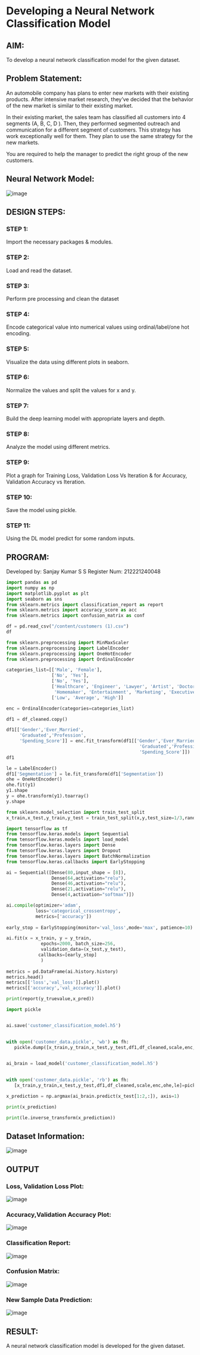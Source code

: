 # Developing a Neural Network Classification Model

## AIM:

To develop a neural network classification model for the given dataset.

## Problem Statement:

An automobile company has plans to enter new markets with their existing products. After intensive market research, they’ve decided that the behavior of the new market is similar to their existing market.

In their existing market, the sales team has classified all customers into 4 segments (A, B, C, D ). Then, they performed segmented outreach and communication for a different segment of customers. This strategy has work exceptionally well for them. They plan to use the same strategy for the new markets.

You are required to help the manager to predict the right group of the new customers.

## Neural Network Model:

![image](https://user-images.githubusercontent.com/93427246/228249783-eb98c8bc-5c9f-4cf4-939d-1c91fe9a4943.png)

## DESIGN STEPS:

### STEP 1:
Import the necessary packages & modules.
### STEP 2:
Load and read the dataset.
### STEP 3:
Perform pre processing and clean the dataset
### STEP 4:
Encode categorical value into numerical values using ordinal/label/one hot encoding.
### STEP 5:
Visualize the data using different plots in seaborn.
### STEP 6:
Normalize the values and split the values for x and y.
### STEP 7:
Build the deep learning model with appropriate layers and depth.
### STEP 8:
Analyze the model using different metrics.
### STEP 9:
Plot a graph for Training Loss, Validation Loss Vs Iteration & for Accuracy, Validation Accuracy vs Iteration.
### STEP 10:
Save the model using pickle.
### STEP 11:
Using the DL model predict for some random inputs.

## PROGRAM:

Developed by: Sanjay Kumar S S
Register Num: 212221240048
```py
import pandas as pd
import numpy as np
import matplotlib.pyplot as plt
import seaborn as sns
from sklearn.metrics import classification_report as report
from sklearn.metrics import accuracy_score as acc
from sklearn.metrics import confusion_matrix as conf

df = pd.read_csv("/content/customers (1).csv")
df

from sklearn.preprocessing import MinMaxScaler
from sklearn.preprocessing import LabelEncoder
from sklearn.preprocessing import OneHotEncoder
from sklearn.preprocessing import OrdinalEncoder

categories_list=[['Male', 'Female'],
                 ['No', 'Yes'],
                 ['No', 'Yes'],
                 ['Healthcare', 'Engineer', 'Lawyer', 'Artist', 'Doctor',
                  'Homemaker', 'Entertainment', 'Marketing', 'Executive'],
                 ['Low', 'Average', 'High']]

enc = OrdinalEncoder(categories=categories_list)

df1 = df_cleaned.copy()

df1[['Gender','Ever_Married',
     'Graduated','Profession',
     'Spending_Score']] = enc.fit_transform(df1[['Gender','Ever_Married',
                                                  'Graduated','Profession',
                                                  'Spending_Score']])
df1

le = LabelEncoder()
df1['Segmentation'] = le.fit_transform(df1['Segmentation'])
ohe = OneHotEncoder()
ohe.fit(y1)
y1.shape
y = ohe.transform(y1).toarray()
y.shape

from sklearn.model_selection import train_test_split
x_train,x_test,y_train,y_test = train_test_split(x,y,test_size=1/3,random_state=50)

import tensorflow as tf
from tensorflow.keras.models import Sequential
from tensorflow.keras.models import load_model
from tensorflow.keras.layers import Dense
from tensorflow.keras.layers import Dropout
from tensorflow.keras.layers import BatchNormalization
from tensorflow.keras.callbacks import EarlyStopping

ai = Sequential([Dense(80,input_shape = [8]),
                 Dense(64,activation="relu"),
                 Dense(46,activation="relu"),
                 Dense(21,activation="relu"),
                 Dense(4,activation="softmax")])

ai.compile(optimizer='adam',
           loss='categorical_crossentropy',
           metrics=['accuracy'])
           
early_stop = EarlyStopping(monitor='val_loss',mode='max', patience=10)

ai.fit(x = x_train, y = y_train,
             epochs=2000, batch_size=256,
             validation_data=(x_test,y_test),
            callbacks=[early_stop]
             )
            
metrics = pd.DataFrame(ai.history.history)
metrics.head()
metrics[['loss','val_loss']].plot()
metrics[['accuracy','val_accuracy']].plot()

print(report(y_truevalue,x_pred))

import pickle


ai.save('customer_classification_model.h5')
     

with open('customer_data.pickle', 'wb') as fh:
   pickle.dump([x_train,y_train,x_test,y_test,df1,df_cleaned,scale,enc,ohe,le], fh)
     

ai_brain = load_model('customer_classification_model.h5')
     

with open('customer_data.pickle', 'rb') as fh:
   [x_train,y_train,x_test,y_test,df1,df_cleaned,scale,enc,ohe,le]=pickle.load(fh)

x_prediction = np.argmax(ai_brain.predict(x_test[1:2,:]), axis=1)

print(x_prediction)

print(le.inverse_transform(x_prediction))
```

## Dataset Information:

![image](https://user-images.githubusercontent.com/93427246/228246952-779d23d0-3546-4efa-8930-653e18dbbb1e.png)

## OUTPUT

###  Loss, Validation Loss Plot:

![image](https://user-images.githubusercontent.com/93427246/228247570-5b7c82d0-3dfd-4ad7-bc4d-ef397aafa982.png)

### Accuracy,Validation Accuracy Plot:

![image](https://user-images.githubusercontent.com/93427246/228247652-ebe97308-5858-435c-80f5-170a4b316a02.png)

### Classification Report:

![image](https://user-images.githubusercontent.com/93427246/228247901-138a15f6-2b1a-42da-ba6b-5fd11f5c1e03.png)

### Confusion Matrix:

![image](https://user-images.githubusercontent.com/93427246/228247957-dfc10b87-1243-4372-adae-4e084489ea93.png)


### New Sample Data Prediction:

![image](https://user-images.githubusercontent.com/93427246/228248094-c6b191a4-b605-4f73-bf18-b3d0fa1d7e56.png)
## RESULT:
A neural network classification model is developed for the given dataset.
